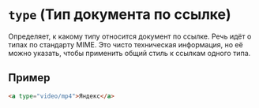 # `type` (Тип документа по ссылке)

Определяет, к какому типу относится документ по ссылке. Речь идёт о типах по стандарту MIME. Это чисто техническая информация, но её можно указать, чтобы применить общий стиль к ссылкам одного типа.

## Пример

```html
<a type="video/mp4">Яндекс</a>
```
